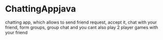 # ChattingAppjava
chatting app, which allows to send friend request, accept it, chat with your friend, form groups, group chat and  you cant also play 2 player games with your friend
